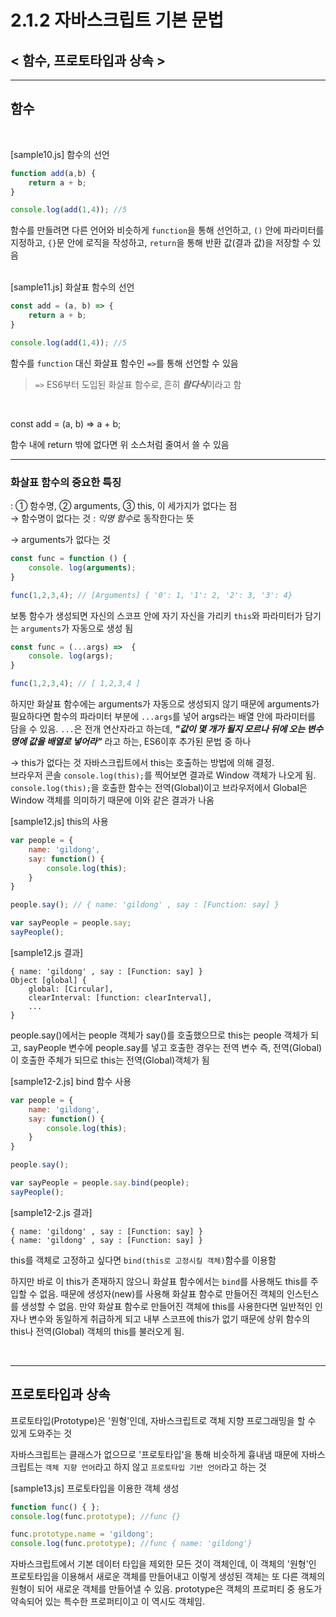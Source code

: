 # 2.1.2 자바스크립트 기본 문법

## < 함수, 프로토타입과 상속 >

<hr>

## 함수
<br>

[sample10.js] 함수의 선언
```javascript
function add(a,b) {
    return a + b;
}

console.log(add(1,4)); //5
```
함수를 만들려면 다른 언어와 비슷하게 `function`을 통해 선언하고, `()` 안에 파라미터를 지정하고, `{}`문 안에 로직을 작성하고, `return`을 통해 반환 값(결과 값)을 저장할 수 있음   
<br>


[sample11.js] 화살표 함수의 선언
```javascript
const add = (a, b) => {
    return a + b;
}

console.log(add(1,4)); //5
```
함수를 `function` 대신 화살표 함수인 `=>`를 통해 선언할 수 있음
> `=>` ES6부터 도입된 화살표 함수로, 흔히 ***람다식***이라고 함   

<br>

const add = (a, b) => a + b;

함수 내에 return 밖에 없다면 위 소스처럼 줄여서 쓸 수 있음   

<hr>

### 화살표 함수의 중요한 특징
: ① 함수명, ② arguments, ③ this, 이 세가지가 없다는 점   
→ 함수명이 없다는 것 : *익명 함수*로 동작한다는 뜻   

→ arguments가 없다는 것    

```javascript
const func = function () {
    console. log(arguments);
}

func(1,2,3,4); // [Arguments] { '0': 1, '1': 2, '2': 3, '3': 4}
```

보통 함수가 생성되면 자신의 스코프 안에 자기 자신을 가리키 `this`와 파라미터가 담기는 `arguments`가 자동으로 생성 됨

```javascript
const func = (...args) =>  {
    console. log(args);
}

func(1,2,3,4); // [ 1,2,3,4 ]
```
하지만 화살표 함수에는 arguments가 자동으로 생성되지 않기 때문에 arguments가 필요하다면 함수의 파라미터 부분에 `...args`를 넣어 args라는 배열 안에 파라미터를 담을 수 있음. `...`은 전개 연산자라고 하는데, ***"값이 몇 개가 될지 모르나 뒤에 오는 변수명에 값을 배열로 넣어라"*** 라고 하는, ES6이후 추가된 문법 중 하나

→ this가 없다는 것
자바스크립트에서 this는 호출하는 방법에 의해 결정.   
브라우저 콘솔 `console.log(this);`를 찍어보면 결과로 Window 객체가 나오게 됨. `console.log(this);`을 호출한 함수는 전역(Global)이고 브라우저에서 Global은 Window 객체를 의미하기 때문에 이와 같은 결과가 나옴

[sample12.js] this의 사용
```javascript
var people = {
    name: 'gildong',
    say: function() {
        console.log(this);
    }
}

people.say(); // { name: 'gildong' , say : [Function: say] }

var sayPeople = people.say;
sayPeople();
```


[sample12.js 결과]
```
{ name: 'gildong' , say : [Function: say] }
Object [global] {
    global: [Circular],
    clearInterval: [function: clearInterval],
    ...
}
```

people.say()에서는 people 객체가 say()를 호출했으므로 this는 people 객체가 되고, sayPeople 변수에 people.say를 넣고 호출한 경우는 전역 변수 즉, 전역(Global)이 호출한 주체가 되므로 this는 전역(Global)객체가 됨

[sample12-2.js] bind 함수 사용
```javascript
var people = {
    name: 'gildong',
    say: function() {
        console.log(this);
    }
}

people.say(); 

var sayPeople = people.say.bind(people);
sayPeople();
```

[sample12-2.js 결과]
```
{ name: 'gildong' , say : [Function: say] }
{ name: 'gildong' , say : [Function: say] }
```
this를 객체로 고정하고 싶다면 `bind(this로 고정시킬 객체)`함수를 이용함   

하지만 바로 이 this가 존재하지 않으니 화살표 함수에서는 `bind`를 사용해도 this를 주입할 수 없음. 때문에 생성자(new)를 사용해 화살표 함수로 만들어진 객체의 인스턴스를 생성할 수 없음. 만약 화살표 함수로 만들어진 객체에 this를 사용한다면 일반적인 인자나 변수와 동일하게 취급하게 되고 내부 스코프에 this가 없기 때문에 상위 함수의 this나 전역(Global) 객체의 this를 불러오게 됨.

<br>
<hr>

## 프로토타입과 상속

프로토타입(Prototype)은 '원형'인데, 자바스크립트로 객체 지향 프로그래밍을 할 수 있게 도와주는 것   

자바스크립트는 클래스가 없으므로 '프로토타입'을 통해 비슷하게 흉내냄
때문에 자바스크립트는 `객체 지향 언어`라고 하지 않고 `프로토타입 기반 언어`라고 하는 것

[sample13.js] 프로토타입을 이용한 객체 생성
```javascript
function func() { };
console.log(func.prototype); //func {}

func.prototype.name = 'gildong';
console.log(func.prototype); //func { name: 'gildong'}
```

자바스크립트에서 기본 데이터 타입을 제외한 모든 것이 객체인데, 이 객체의 '원형'인 프로토타입을 이용해서 새로운 객체를 만들어내고 이렇게 생성된 객체는 또 다른 객체의 원형이 되어 새로운 객체를 만들어낼 수 있음. prototype은 객체의 프로퍼티 중 용도가 약속되어 있는 특수한 프로퍼티이고 이 역시도 객체임.

